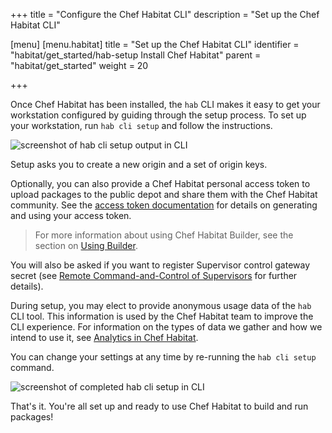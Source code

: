 +++
title = "Configure the Chef Habitat CLI"
description = "Set up the Chef Habitat CLI"

[menu]
  [menu.habitat]
    title = "Set up the Chef Habitat CLI"
    identifier = "habitat/get_started/hab-setup Install Chef Habitat"
    parent = "habitat/get_started"
    weight = 20

+++

Once Chef Habitat has been installed, the `hab` CLI makes it easy to get your workstation configured by guiding through the setup process. To set up your workstation, run `hab cli setup` and follow the instructions.

<img alt="screenshot of hab cli setup output in CLI" src="/images/hab-setup.png">

Setup asks you to create a new origin and a set of origin keys.

Optionally, you can also provide a Chef Habitat personal access token to upload packages to the public depot and share them with the Chef Habitat community. See the [access token documentation](/docs/using-builder/#builder-token) for details on generating and using your access token.

> For more information about using Chef Habitat Builder, see the section on [Using Builder](/docs/using-builder/).

You will also be asked if you want to register Supervisor control gateway secret (see [Remote Command-and-Control of Supervisors](/docs/using-habitat/#remote-control) for further details).

During setup, you may elect to provide anonymous usage data of the `hab` CLI tool. This information is used by the Chef Habitat team to improve the CLI experience.
For information on the types of data we gather and how we intend to use it, see [Analytics in Chef Habitat](/docs/about-analytics).

You can change your settings at any time by re-running the `hab cli setup` command.

<img alt="screenshot of completed hab cli setup in CLI" src="/images/hab-setup-complete.png">

That's it. You're all set up and ready to use Chef Habitat to build and run packages!
